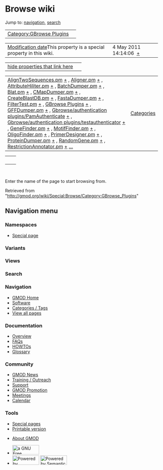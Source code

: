 <div id="mw-page-base" class="noprint">

</div>

<div id="mw-head-base" class="noprint">

</div>

<div id="content" class="mw-body" role="main">

<span id="top"></span>

<div id="mw-js-message" style="display:none;">

</div>



# <span dir="auto">Browse wiki</span>

<div id="bodyContent">

<div id="contentSub">

</div>

<div id="jump-to-nav" class="mw-jump">

Jump to: [navigation](#mw-navigation), [search](#p-search)

</div>

<div id="mw-content-text">

|  |  |
|----|----|
| [Category:GBrowse Plugins](/wiki/Category:GBrowse_Plugins "Category:GBrowse Plugins") |  |

|  |  |
|----|----|
| <span class="smw-highlighter" data-type="1" state="inline" data-title="Property"><span class="smwbuiltin">[Modification date](/wiki/Property:Modification_date "Property:Modification date")</span><span class="smwttcontent">This property is a special property in this wiki.</span></span> | <span class="smwb-value">4 May 2011 14:14:06  <span class="smwsearch">[+](/wiki/Special:SearchByProperty/Modification-20date/4-20May-202011-2014:14:06 "Special:SearchByProperty/Modification-20date/4-20May-202011-2014:14:06")</span></span> |

<span id="smw_browse_incoming"></span>

|  |  |
|----|----|
| [hide properties that link here](/mediawiki/index.php?title=Special:Browse&offset=0&dir=out&article=Category%3AGBrowse+Plugins)  |  |

|  |  |
|----|----|
| <span class="smwb-ivalue">[AlignTwoSequences.pm](/wiki/AlignTwoSequences.pm "AlignTwoSequences.pm") <span class="smwbrowse">[+](/wiki/Special:Browse/AlignTwoSequences.pm "Special:Browse/AlignTwoSequences.pm")</span></span> , <span class="smwb-ivalue">[Aligner.pm](/wiki/Aligner.pm "Aligner.pm") <span class="smwbrowse">[+](/wiki/Special:Browse/Aligner.pm "Special:Browse/Aligner.pm")</span></span> , <span class="smwb-ivalue">[AttributeHiliter.pm](/wiki/AttributeHiliter.pm "AttributeHiliter.pm") <span class="smwbrowse">[+](/wiki/Special:Browse/AttributeHiliter.pm "Special:Browse/AttributeHiliter.pm")</span></span> , <span class="smwb-ivalue">[BatchDumper.pm](/wiki/BatchDumper.pm "BatchDumper.pm") <span class="smwbrowse">[+](/wiki/Special:Browse/BatchDumper.pm "Special:Browse/BatchDumper.pm")</span></span> , <span class="smwb-ivalue">[Blat.pm](/wiki/Blat.pm "Blat.pm") <span class="smwbrowse">[+](/wiki/Special:Browse/Blat.pm "Special:Browse/Blat.pm")</span></span> , <span class="smwb-ivalue">[CMapDumper.pm](/wiki/CMapDumper.pm "CMapDumper.pm") <span class="smwbrowse">[+](/wiki/Special:Browse/CMapDumper.pm "Special:Browse/CMapDumper.pm")</span></span> , <span class="smwb-ivalue">[CreateBlastDB.pm](/wiki/CreateBlastDB.pm "CreateBlastDB.pm") <span class="smwbrowse">[+](/wiki/Special:Browse/CreateBlastDB.pm "Special:Browse/CreateBlastDB.pm")</span></span> , <span class="smwb-ivalue">[FastaDumper.pm](/wiki/FastaDumper.pm "FastaDumper.pm") <span class="smwbrowse">[+](/wiki/Special:Browse/FastaDumper.pm "Special:Browse/FastaDumper.pm")</span></span> , <span class="smwb-ivalue">[FilterTest.pm](/wiki/FilterTest.pm "FilterTest.pm") <span class="smwbrowse">[+](/wiki/Special:Browse/FilterTest.pm "Special:Browse/FilterTest.pm")</span></span> , <span class="smwb-ivalue">[GBrowse Plugins](/wiki/GBrowse_Plugins "GBrowse Plugins") <span class="smwbrowse">[+](/wiki/Special:Browse/GBrowse-20Plugins "Special:Browse/GBrowse-20Plugins")</span></span> , <span class="smwb-ivalue">[GFFDumper.pm](/wiki/GFFDumper.pm "GFFDumper.pm") <span class="smwbrowse">[+](/wiki/Special:Browse/GFFDumper.pm "Special:Browse/GFFDumper.pm")</span></span> , <span class="smwb-ivalue">[Gbrowse/authentication plugins/PamAuthenticate](/wiki/Gbrowse/authentication_plugins/PamAuthenticate "Gbrowse/authentication plugins/PamAuthenticate") <span class="smwbrowse">[+](/wiki/Special:Browse/Gbrowse-2Fauthentication-20plugins-2FPamAuthenticate "Special:Browse/Gbrowse-2Fauthentication-20plugins-2FPamAuthenticate")</span></span> , <span class="smwb-ivalue">[Gbrowse/authentication plugins/testauthenticator](/wiki/Gbrowse/authentication_plugins/testauthenticator "Gbrowse/authentication plugins/testauthenticator") <span class="smwbrowse">[+](/wiki/Special:Browse/Gbrowse-2Fauthentication-20plugins-2Ftestauthenticator "Special:Browse/Gbrowse-2Fauthentication-20plugins-2Ftestauthenticator")</span></span> , <span class="smwb-ivalue">[GeneFinder.pm](/wiki/GeneFinder.pm "GeneFinder.pm") <span class="smwbrowse">[+](/wiki/Special:Browse/GeneFinder.pm "Special:Browse/GeneFinder.pm")</span></span> , <span class="smwb-ivalue">[MotifFinder.pm](/wiki/MotifFinder.pm "MotifFinder.pm") <span class="smwbrowse">[+](/wiki/Special:Browse/MotifFinder.pm "Special:Browse/MotifFinder.pm")</span></span> , <span class="smwb-ivalue">[OligoFinder.pm](/wiki/OligoFinder.pm "OligoFinder.pm") <span class="smwbrowse">[+](/wiki/Special:Browse/OligoFinder.pm "Special:Browse/OligoFinder.pm")</span></span> , <span class="smwb-ivalue">[PrimerDesigner.pm](/wiki/PrimerDesigner.pm "PrimerDesigner.pm") <span class="smwbrowse">[+](/wiki/Special:Browse/PrimerDesigner.pm "Special:Browse/PrimerDesigner.pm")</span></span> , <span class="smwb-ivalue">[ProteinDumper.pm](/wiki/ProteinDumper.pm "ProteinDumper.pm") <span class="smwbrowse">[+](/wiki/Special:Browse/ProteinDumper.pm "Special:Browse/ProteinDumper.pm")</span></span> , <span class="smwb-ivalue">[RandomGene.pm](/wiki/RandomGene.pm "RandomGene.pm") <span class="smwbrowse">[+](/wiki/Special:Browse/RandomGene.pm "Special:Browse/RandomGene.pm")</span></span> , <span class="smwb-ivalue">[RestrictionAnnotator.pm](/wiki/RestrictionAnnotator.pm "RestrictionAnnotator.pm") <span class="smwbrowse">[+](/wiki/Special:Browse/RestrictionAnnotator.pm "Special:Browse/RestrictionAnnotator.pm")</span></span> […](/mediawiki/index.php?title=Special:SearchByProperty&property=&value=Category%3AGBrowse+Plugins) | [Categories](/wiki/Special:Categories "Special:Categories") |

|     |     |
|-----|-----|
|     |     |

 

Enter the name of the page to start browsing from.  

</div>

<div class="printfooter">

Retrieved from
"<http://gmod.org/wiki/Special:Browse/Category:GBrowse_Plugins>"

</div>

<div id="catlinks" class="catlinks catlinks-allhidden">

</div>

<div class="visualClear">

</div>

</div>

</div>

<div id="mw-navigation">

## Navigation menu

<div id="mw-head">



<div id="left-navigation">

<div id="p-namespaces" class="vectorTabs" role="navigation"
aria-labelledby="p-namespaces-label">

### Namespaces

- <span id="ca-nstab-special">[Special
  page](/wiki/Special:Browse/Category:GBrowse_Plugins "This is a special page, you cannot edit the page itself")</span>

</div>

<div id="p-variants" class="vectorMenu emptyPortlet" role="navigation"
aria-labelledby="p-variants-label">

### 

### Variants[](#)

<div class="menu">

</div>

</div>

</div>

<div id="right-navigation">

<div id="p-views" class="vectorTabs emptyPortlet" role="navigation"
aria-labelledby="p-views-label">

### Views

</div>



</div>

<div id="p-search" role="search">

### Search

<div id="simpleSearch">

</div>

</div>

</div>

</div>

<div id="mw-panel">

<div id="p-logo" role="banner">

<a href="/wiki/Main_Page"
style="background-image: url(http://gmod.org/images/GMOD-cogs.png);"
title="Visit the main page"></a>

</div>

<div id="p-Navigation" class="portal" role="navigation"
aria-labelledby="p-Navigation-label">

### Navigation

<div class="body">

- <span id="n-GMOD-Home">[GMOD Home](/wiki/Main_Page)</span>
- <span id="n-Software">[Software](/wiki/GMOD_Components)</span>
- <span id="n-Categories-.2F-Tags">[Categories /
  Tags](/wiki/Categories)</span>
- <span id="n-View-all-pages">[View all
  pages](/wiki/Special:AllPages)</span>

</div>

</div>

<div id="p-Documentation" class="portal" role="navigation"
aria-labelledby="p-Documentation-label">

### Documentation

<div class="body">

- <span id="n-Overview">[Overview](/wiki/Overview)</span>
- <span id="n-FAQs">[FAQs](/wiki/Category:FAQ)</span>
- <span id="n-HOWTOs">[HOWTOs](/wiki/Category:HOWTO)</span>
- <span id="n-Glossary">[Glossary](/wiki/Glossary)</span>

</div>

</div>

<div id="p-Community" class="portal" role="navigation"
aria-labelledby="p-Community-label">

### Community

<div class="body">

- <span id="n-GMOD-News">[GMOD News](/wiki/GMOD_News)</span>
- <span id="n-Training-.2F-Outreach">[Training /
  Outreach](/wiki/Training_and_Outreach)</span>
- <span id="n-Support">[Support](/wiki/Support)</span>
- <span id="n-GMOD-Promotion">[GMOD
  Promotion](/wiki/GMOD_Promotion)</span>
- <span id="n-Meetings">[Meetings](/wiki/Meetings)</span>
- <span id="n-Calendar">[Calendar](/wiki/Calendar)</span>

</div>

</div>

<div id="p-tb" class="portal" role="navigation"
aria-labelledby="p-tb-label">

### Tools

<div class="body">

- <span id="t-specialpages"><a href="/wiki/Special:SpecialPages" accesskey="q"
  title="A list of all special pages [q]">Special pages</a></span>
- <span id="t-print"><a
  href="/mediawiki/index.php?title=Special:Browse/Category:GBrowse_Plugins&amp;printable=yes"
  rel="alternate" accesskey="p"
  title="Printable version of this page [p]">Printable version</a></span>

</div>

</div>

</div>

</div>

<div id="footer" role="contentinfo">

- <span id="footer-places-about">[About
  GMOD](/wiki/GMOD:About "GMOD:About")</span>

<!-- -->

- <span id="footer-copyrightico">[<img src="http://www.gnu.org/graphics/gfdl-logo-small.png" width="88"
  height="31" alt="a GNU Free Documentation License" />](http://www.gnu.org/licenses/fdl-1.3.html)</span>
- <span id="footer-poweredbyico">[<img src="/mediawiki/skins/common/images/poweredby_mediawiki_88x31.png"
  width="88" height="31" alt="Powered by MediaWiki" />](//www.mediawiki.org/)
  [<img
  src="/mediawiki/extensions/SemanticMediaWiki/includes/../resources/images/smw_button.png"
  width="88" height="31" alt="Powered by Semantic MediaWiki" />](https://www.semantic-mediawiki.org/wiki/Semantic_MediaWiki)</span>

<div style="clear:both">

</div>

</div>

